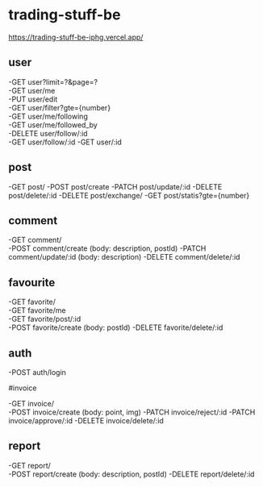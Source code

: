 # trading-stuff-be

https://trading-stuff-be-iphg.vercel.app/

## user

-GET user?limit=?&page=?  
-GET user/me  
-PUT user/edit  
-GET user/filter?gte={number}  
-GET user/me/following  
-GET user/me/followed_by  
-DELETE user/follow/:id  
-GET user/follow/:id
-GET user/:id

## post

-GET post/
-POST post/create
-PATCH post/update/:id
-DELETE post/delete/:id
-DELETE post/exchange/
-GET post/statis?gte={number}

## comment

-GET comment/  
-POST comment/create (body: description, postId)
-PATCH comment/update/:id (body: description)
-DELETE comment/delete/:id

## favourite

-GET favorite/  
-GET favorite/me  
-GET favorite/post/:id  
-POST favorite/create (body: postId)
-DELETE favorite/delete/:id

## auth

-POST auth/login

#invoice

-GET invoice/  
-POST invoice/create (body: point, img)
-PATCH invoice/reject/:id
-PATCH invoice/approve/:id
-DELETE invoice/delete/:id

## report

-GET report/  
-POST report/create (body: description, postId)
-DELETE report/delete/:id
